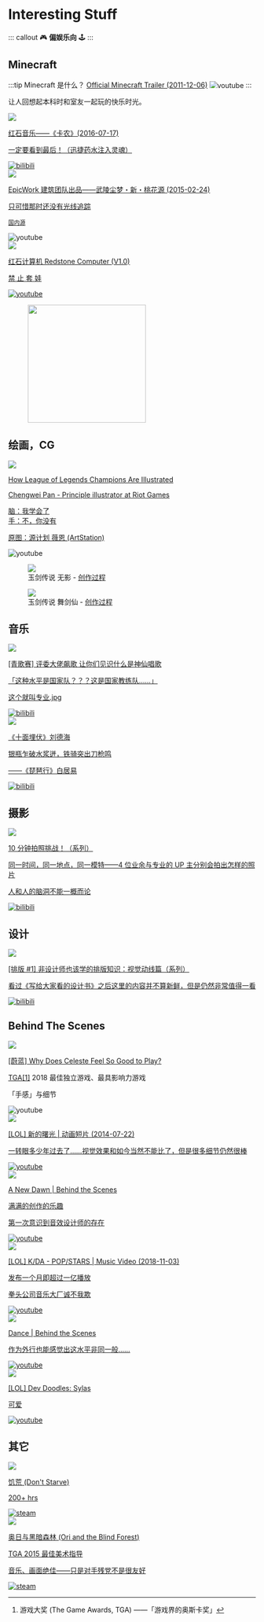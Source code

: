 # Interesting Stuff

<link rel="stylesheet" href="/notes/card.css">

::: callout
🎮 **偏娱乐向** 🕹
:::

## Minecraft

:::tip Minecraft 是什么？
[Official Minecraft Trailer (2011-12-06)](https://www.youtube.com/watch?v=MmB9b5njVbA) <img src="/notes/imgs/youtube-logo.png" alt="youtube" class="logo no-zoom" style="max-height: 14px; position: relative; top: 1px;">
:::

让人回想起本科时和室友一起玩的快乐时光。

<div class="cards">

<a href="https://www.bilibili.com/video/BV11s411y7QE" class="card" target="_blank">
  <div class="cover"><img src="./imgs/interesting/mc-canon.jpg"></div>
  <div>
    <p class="title">红石音乐——《卡农》(2016-07-17)</p>
    <p>一定要看到最后！（迅捷药水注入灵魂）</p>
  </div>
  <img src="/notes/imgs/bilibili-logo.png" alt="bilibili" class="logo no-zoom">
</a>

<a href="https://www.youtube.com/watch?v=cgdUfGsTujs" class="card" target="_blank">
  <div class="cover"><img src="./imgs/interesting/mc-the-peach-blossom-spring.jpg"></div>
  <div>
    <p class="title">EpicWork 建筑团队出品——武陵尘梦・新・桃花源 (2015-02-24)</p>
    <p>只可惜那时还没有<a href="https://www.minecraft.net/zh-hans/article/minecraft-ray-tracing-windows-10-launch-today" target="_blank" rel="noopener noreferrer" class="outbound">光线追踪</a></p>
    <p><sub><a href="https://www.bilibili.com/video/BV1vx411A7ou" target="_blank" rel="noopener noreferrer" class="outbound smaller">国内源</a></sub></p>
  </div>
  <img src="/notes/imgs/youtube-logo.png" alt="youtube" class="logo no-zoom">
</a>

<a href="https://www.youtube.com/watch?v=0xkYXbgiNxY" class="card" target="_blank">
  <div class="cover"><img src="./imgs/interesting/mc-redstone-computer.jpg"></div>
  <div>
    <p class="title">红石计算机 Redstone Computer (V1.0)</p>
    <p>禁 止 套 娃</p>
  </div>
  <img src="/notes/imgs/youtube-logo.png" alt="youtube" class="logo no-zoom">
</a>

</div>

<figure>
  <img src="./imgs/interesting/professional.jpg" class="no-zoom" width="240">
</figure>

## 绘画，CG

<div class="cards">

<a href="https://www.youtube.com/watch?v=mBqWbS1mUy4" class="card" target="_blank">
  <div class="cover"><img src="./imgs/interesting/project-vayne.gif"></div>
  <div>
    <p class="title">How League of Legends Champions Are Illustrated</p>
    <p>Chengwei Pan - Principle illustrator at Riot Games</p>
    <p>脑：我学会了<br>手：不，你没有</p>
    <p><sub><a href="https://www.artstation.com/artwork/aq6ek" target="_blank" rel="noopener noreferrer" class="outbound smaller">原图：源计划 薇恩 (ArtStation)</a></sub></p>
  </div>
  <img src="/notes/imgs/youtube-logo.png" alt="youtube" class="logo no-zoom">
</a>

</div>

<figure>
  <img src="./imgs/interesting/lol-immortal-journey-talon.jpg">
  <figcaption>玉剑传说 无影 - <a href="https://www.artstation.com/artwork/Jl3d8R" target="_blank" rel="noopener noreferrer" class="outbound">创作过程</a></figcaption>
</figure>

<figure>
  <img src="./imgs/interesting/lol-divine-sword-irelia.jpg">
  <figcaption>玉剑传说 舞剑仙 - <a href="https://www.artstation.com/artwork/G4N0Q" target="_blank" rel="noopener noreferrer" class="outbound">创作过程</a></figcaption>
</figure>

## 音乐

<div class="cards">

<a href="https://www.bilibili.com/video/BV1jx411M75e" class="card" target="_blank">
  <div class="cover"><img src="./imgs/interesting/sing.jpg"></div>
  <div>
    <p class="title">[青歌赛] 评委大佬飙歌 让你们见识什么是神仙唱歌</p>
    <p>「这种水平是国家队？？？这是国家教练队……」</p>
    <p>这个就叫专业.jpg</p>
  </div>
  <img src="/notes/imgs/bilibili-logo.png" alt="bilibili" class="logo no-zoom">
</a>

<a href="https://www.bilibili.com/video/BV1vx411w7Hc" class="card" target="_blank">
  <div class="cover"><img src="./imgs/interesting/pipa-liudehai.jpg"></div>
  <div>
    <p class="title">《十面埋伏》刘德海</p>
    <p>银瓶乍破水浆迸，铁骑突出刀枪鸣</p>
    <p>——《琵琶行》白居易</p>
  </div>
  <img src="/notes/imgs/bilibili-logo.png" alt="bilibili" class="logo no-zoom">
</a>

</div>

## 摄影

<div class="cards">

<a href="https://www.bilibili.com/video/BV1Zp4y1S7i3" class="card" target="_blank">
  <div class="cover"><img src="./imgs/interesting/photography-challenge.jpg"></div>
  <div>
    <p class="title">10 分钟拍照挑战！（系列）</p>
    <p>同一时间，同一地点，同一模特——4 位业余与专业的 UP 主分别会拍出怎样的照片</p>
    <p>人和人的脑洞不能一概而论</p>
  </div>
  <img src="/notes/imgs/bilibili-logo.png" alt="bilibili" class="logo no-zoom">
</a>

</div>

## 设计

<div class="cards">

<a href="https://www.bilibili.com/video/BV1FZ4y1g74Y" class="card" target="_blank">
  <div class="cover"><img src="./imgs/interesting/typography.jpg"></div>
  <div>
    <p class="title">[排版 #1] 非设计师也该学的排版知识：视觉动线篇（系列）</p>
    <p>看过《写给大家看的设计书》之后这里的内容并不算新鲜，但是仍然非常值得一看</p>
  </div>
  <img src="/notes/imgs/bilibili-logo.png" alt="bilibili" class="logo no-zoom">
</a>

</div>

## Behind The Scenes

<div class="cards">

<a href="https://www.youtube.com/watch?v=yorTG9at90g" class="card" target="_blank">
  <div class="cover"><img src="./imgs/interesting/celeste.webp"></div>
  <div>
    <p class="title">[蔚蓝] Why Does Celeste Feel So Good to Play?</p>
    <p>TGA<sup><a href="#fn-tga" id="fnref-tga" class="target">[1]</a></sup> 2018 最佳独立游戏、最具影响力游戏</p>
    <p>「手感」与细节</p>
  </div>
  <img src="/notes/imgs/youtube-logo.png" alt="youtube" class="logo no-zoom">
</a>

<a href="https://www.youtube.com/watch?v=vzHrjOMfHPY" class="card has-bts" target="_blank">
  <div class="cover"><img src="./imgs/interesting/lol-a-new-dawn.jpg"></div>
  <div>
    <p class="title">[LOL] 新的曙光 | 动画短片 (2014-07-22)</p>
    <p>一转眼多少年过去了……视觉效果和如今当然不能比了，但是很多细节仍然很棒</p>
  </div>
  <img src="/notes/imgs/youtube-logo.png" alt="youtube" class="logo no-zoom">
</a>

<a href="https://www.youtube.com/watch?v=Q40IfQbYlSw" class="card" target="_blank">
  <div class="cover"><img src="./imgs/interesting/lol-a-new-dawn-bts.jpg"></div>
  <div>
    <p class="title">A New Dawn | Behind the Scenes</p>
    <p>满满的创作的乐趣</p>
    <p>第一次意识到音效设计师的存在</p>
  </div>
  <img src="/notes/imgs/youtube-logo.png" alt="youtube" class="logo no-zoom">
</a>

<a href="https://www.youtube.com/watch?v=UOxkGD8qRB4" class="card has-bts" target="_blank">
  <div class="cover"><img src="./imgs/interesting/kda-music-video.jpg"></div>
  <div>
    <p class="title">[LOL] K/DA - POP/STARS | Music Video (2018-11-03)</p>
    <p>发布一个月即超过一亿播放</p>
    <p>拳头公司音乐大厂诚不我欺</p>
  </div>
  <img src="/notes/imgs/youtube-logo.png" alt="youtube" class="logo no-zoom">
</a>

<a href="https://www.youtube.com/watch?v=qaAkvzLSg0s" class="card" target="_blank">
  <div class="cover"><img src="./imgs/interesting/kda-dance-bts.jpg"></div>
  <div>
    <p class="title">Dance | Behind the Scenes</p>
    <p>作为外行也能感觉出这水平非同一般……</p>
  </div>
  <img src="/notes/imgs/youtube-logo.png" alt="youtube" class="logo no-zoom">
</a>

<a href="https://www.youtube.com/watch?v=vJFv8eUXvyg" class="card" target="_blank">
  <div class="cover"><img src="./imgs/interesting/dev-doodles-sylas.webp"></div>
  <div>
    <p class="title">[LOL] Dev Doodles: Sylas</p>
    <p>可爱</p>
  </div>
  <img src="/notes/imgs/youtube-logo.png" alt="youtube" class="logo no-zoom">
</a>

</div>

## 其它

<div class="cards">

<a href="https://store.steampowered.com/app/219740/Dont_Starve/" class="card" target="_blank">
  <div class="cover"><img src="./imgs/interesting/dontstarve.webp"></div>
  <div>
    <p class="title">饥荒 (Don't Starve)</p>
    <p>200+ hrs</p>
  </div>
  <img src="/notes/imgs/steam-logo.png" alt="steam" class="logo no-zoom">
</a>

<a href="https://store.steampowered.com/app/261570/Ori_and_the_Blind_Forest/" class="card" target="_blank">
  <div class="cover"><img src="./imgs/interesting/ori-blind-forest.jpg"></div>
  <div>
    <p class="title">奥日与黑暗森林 (Ori and the Blind Forest)</p>
    <p>TGA 2015 最佳美术指导</p>
    <p>音乐、画面绝佳——只是对手残党不是很友好</p>
  </div>
  <img src="/notes/imgs/steam-logo.png" alt="steam" class="logo no-zoom">
</a>

</div>

<!-- Inside TGA 2016 最佳独立游戏、最佳美术指导 -->

---

<section class="footnotes">
  <ol>
    <li id="fn-tga">游戏大奖 (The Game Awards, TGA) ——「游戏界的奥斯卡奖」<a href="#fnref-tga" class="footnote-backref">↩︎</a></li>
  </ol>
</section>